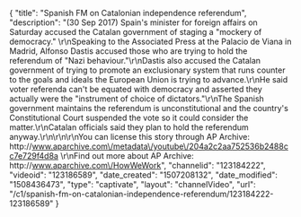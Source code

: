 {
    "title": "Spanish FM on Catalonian independence referendum",
    "description": "(30 Sep 2017) Spain's minister for foreign affairs on Saturday accused the Catalan government of staging a \"mockery of democracy.\" \r\nSpeaking to the Associated Press at the Palacio de Viana in Madrid, Alfonso Dastis accused those who are trying to hold the referendum of \"Nazi behaviour.\"\r\nDastis also accused the Catalan government of trying to promote an exclusionary system that runs counter to the goals and ideals the European Union is trying to advance.\r\nHe said voter referenda can't be equated with democracy and asserted they actually were the \"instrument of choice of dictators.\"\r\nThe Spanish government maintains the referendum is unconstitutional and the country's Constitutional Court suspended the vote so it could consider the matter.\r\nCatalan officials said they plan to hold the referendum anyway.\r\n\r\n\r\nYou can license this story through AP Archive: http:\/\/www.aparchive.com\/metadata\/youtube\/204a2c2aa752536b2488cc7e729f4d8a \r\nFind out more about AP Archive: http:\/\/www.aparchive.com\/HowWeWork",
    "channelid": "123184222",
    "videoid": "123186589",
    "date_created": "1507208132",
    "date_modified": "1508436473",
    "type": "captivate",
    "layout": "channelVideo",
    "url": "\/c1\/spanish-fm-on-catalonian-independence-referendum\/123184222-123186589"
}